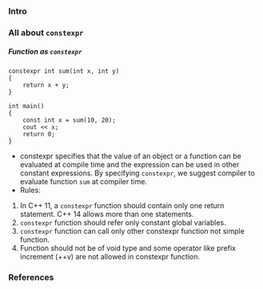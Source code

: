 ### Intro

### All about `constexpr`

##### Function as `constexpr`
```
constexpr int sum(int x, int y) 
{ 
    return x + y; 
} 
  
int main() 
{ 
    const int x = sum(10, 20); 
    cout << x; 
    return 0; 
} 
```
- constexpr specifies that the value of an object or a function can be evaluated at compile time and the expression can be used in other constant expressions. By specifying `constexpr`, we suggest compiler to evaluate function `sum` at compiler time.
- Rules:
1. In C++ 11, a `constexpr` function should contain only one return statement. C++ 14 allows more than one statements.
2. `constexpr` function should refer only constant global variables.
3. `constexpr` function can call only other constexpr function not simple function.
4. Function should not be of void type and some operator like prefix increment (++v) are not allowed in constexpr function.


###

### References
